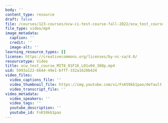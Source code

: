 ```yaml
---
body: ''
content_type: resource
draft: false
file: /courses/123-courses/ocw-ci-test-course-fall-2022/ocw_test_course_mit8_01f16_l01v04_360p_360p_16_9.mp4
file_type: video/mp4
image_metadata:
  caption: ''
  credit: ''
  image-alt: ''
learning_resource_types: []
license: https://creativecommons.org/licenses/by-nc-sa/4.0/
resourcetype: Video
title: ocw_test_course_MIT8_01F16_L01v04_360p.mp4
uid: 5093a122-6644-49e1-bfff-332a1620b424
video_files:
  video_captions_file: ''
  video_thumbnail_file: https://img.youtube.com/vi/FsKS9kb1pao/default.jpg
  video_transcript_file: ''
video_metadata:
  video_speakers: ''
  video_tags: ''
  youtube_description: ''
  youtube_id: FsKS9kb1pao
---
```


